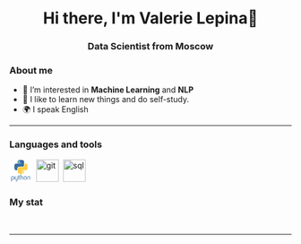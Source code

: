 <div id="header" align="center">
    <h1>Hi there, I'm Valerie Lepina🐢 </h1>
    <h3>Data Scientist from Moscow</h3>
</div>

### About me
- 🌱 I’m interested in **Machine Learning** and **NLP**
- 📝 I like to learn new things and do self-study.
- 🌍 I speak English

---

### Languages and tools

<img src="https://github.com/devicons/devicon/blob/master/icons/python/python-original-wordmark.svg" title="python" width="40" height="40"/>&nbsp;
<img src="https://cdn.jsdelivr.net/gh/devicons/devicon/icons/git/git-plain.svg" title="git" width="40" height="40"/>&nbsp;
<img src="https://cdn.jsdelivr.net/gh/devicons/devicon/icons/postgresql/postgresql-original.svg" title="sql" width="40" height="40"/>&nbsp;


### My stat

<div id="stat" align="center">
    <img src="https://github-profile-summary-cards.vercel.app/api/cards/profile-details?username=LeraLutor&theme=github_dark" alt=""/>
    <img src="https://github-profile-summary-cards.vercel.app/api/cards/most-commit-language?username=LeraLutor&theme=github_dark" alt=""/>
     <img src="https://github-profile-summary-cards.vercel.app/api/cards/stats?username=LeraLutor&theme=github_dark" alt=""/>
</div>

---



